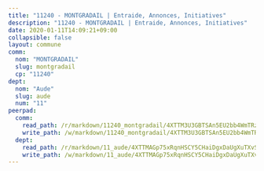 ```yaml
---
title: "11240 - MONTGRADAIL | Entraide, Annonces, Initiatives"
description: "11240 - MONTGRADAIL | Entraide, Annonces, Initiatives"
date: 2020-01-11T14:09:21+09:00
collapsible: false
layout: commune
comm:
  nom: "MONTGRADAIL"
  slug: montgradail
  cp: "11240"
dept:
  nom: "Aude"
  slug: aude
  num: "11"
peerpad:
  comm:
    read_path: /r/markdown/11240_montgradail/4XTTM3U3GBTSAn5EU2bb4WmTRzx5ajKMWP58s6XZipVkEsZAq
    write_path: /w/markdown/11240_montgradail/4XTTM3U3GBTSAn5EU2bb4WmTRzx5ajKMWP58s6XZipVkEsZAq-K3TgU21LxHu68w63s3nGrCxz5XJ8dEUf5hLX2isw5YyciBkpjLrSi5y89JXjG29VagDhtihD9ufHdDbRF9FnV9aUbtWQmQr6sj4Fo4Y968LM9p2UpLzzTwVhFSp6aqhPW4DiyHwo
  dept:
    read_path: /r/markdown/11_aude/4XTTMAGp75xRqnHSCY5CHaiDgxDaUgXuTXvSZDHnY1JdjJiUk
    write_path: /w/markdown/11_aude/4XTTMAGp75xRqnHSCY5CHaiDgxDaUgXuTXvSZDHnY1JdjJiUk-K3TgUenjCPDfs1W21bst2JvrPDW324QBfMvPid11puzXxXGQEeNw9p4QtfnUhSn4LYSwR6UDBQmdr3wFq2CDRGqNz2QynSm58zgCpz2PKP6Y24UTpxW22MudfeZ339ZPKnHm6XTr
---
```


